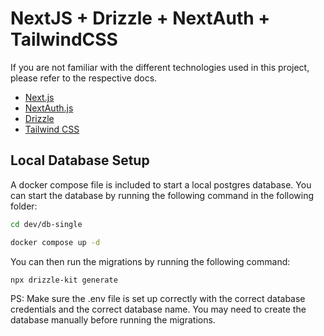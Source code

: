 # NextJS + Drizzle + NextAuth + TailwindCSS

If you are not familiar with the different technologies used in this project, please refer to the respective docs.

- [Next.js](https://nextjs.org)
- [NextAuth.js](https://next-auth.js.org)
- [Drizzle](https://orm.drizzle.team)
- [Tailwind CSS](https://tailwindcss.com)

## Local Database Setup

A docker compose file is included to start a local postgres database.
You can start the database by running the following command in the following folder:

```bash
cd dev/db-single

docker compose up -d
```

You can then run the migrations by running the following command:

```bash
npx drizzle-kit generate
```

PS: Make sure the .env file is set up correctly with the correct database credentials and the correct database name.
You may need to create the database manually before running the migrations.
